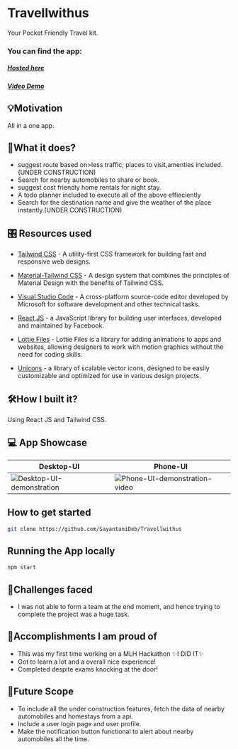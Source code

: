 # Travellwithus

Your Pocket Friendly Travel kit. 

### You can find the app:

##### [Hosted here](https://travellwith02.netlify.app)
##### [Video Demo](https://user-images.githubusercontent.com/74983536/230199942-84b3ea7b-6110-4620-a009-d3e147e254fd.mp4)


## 💡Motivation 
All in a one app.

## 📲What it does?
- suggest route based on>less traffic, places to visit,amenties included.(UNDER CONSTRUCTION)
- Search for nearby automobiles to share or book.
- suggest cost friendly home rentals for night stay.
- A todo planner included to execute all of the above effieciently
- Search for the destination name and give the weather of the place instantly.(UNDER CONSTRUCTION)

## 🎛️ Resources used


- [Tailwind CSS]() -  A utility-first CSS framework for building fast and responsive web designs.

- [Material-Tailwind CSS]() - A design system that combines the principles of Material Design with the benefits of Tailwind CSS.

- [Visual Studio Code]() - A cross-platform source-code editor developed by Microsoft for software development and other technical tasks.

- [React JS]() - a JavaScript library for building user interfaces, developed and maintained by Facebook.
- [Lottie Files]() - Lottie Files is a library for adding animations to apps and websites, allowing designers to work with motion graphics without the need for coding skills.
- [Unicons]() -  a library of scalable vector icons, designed to be easily customizable and optimized for use in various design projects.

## 🛠️How I built it? 
Using React JS and Tailwind CSS.

## 💻 App Showcase
| Desktop-UI | Phone-UI |
|----------|----------|
| ![Desktop-UI-demonstration](https://user-images.githubusercontent.com/74983536/216807229-0cd28563-78d2-423b-bd2a-331222ff94da.gif) | ![Phone-UI-demonstration-video](https://user-images.githubusercontent.com/74983536/216807841-a21b7b0b-1d41-484f-bf45-376553c401bc.gif) |

## How to get started

~~~bash
git clone https://github.com/SayantaniDeb/Travellwithus
~~~

## Running the App locally

~~~bash
npm start
~~~


## 🧠Challenges faced 

- I was not able to form a team at the end moment, and hence trying to complete the project was a huge task.

## 🥇Accomplishments I am proud of
- This was my first time working on a MLH Hackathon ✨I DID IT✨
- Got to learn a lot and a overall nice experience!
- Completed despite exams knocking at the door!

## 🚀Future Scope
- To include all the under construction features, fetch the data of nearby automobiles and homestays from a api.
- Include a user login page and user profile.
- Make the notification button functional to alert about nearby automobiles all the time.




